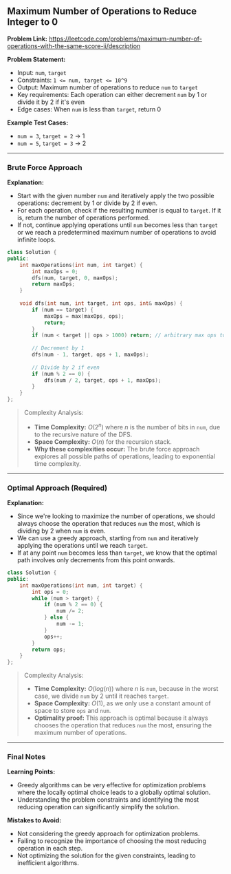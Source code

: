 ## Maximum Number of Operations to Reduce Integer to 0
**Problem Link:** https://leetcode.com/problems/maximum-number-of-operations-with-the-same-score-ii/description

**Problem Statement:**
- Input: `num`, `target`
- Constraints: `1 <= num, target <= 10^9`
- Output: Maximum number of operations to reduce `num` to `target`
- Key requirements: Each operation can either decrement `num` by 1 or divide it by 2 if it's even
- Edge cases: When `num` is less than `target`, return 0

**Example Test Cases:**
- `num = 3`, `target = 2` -> 1
- `num = 5`, `target = 3` -> 2

---

### Brute Force Approach
**Explanation:**
- Start with the given number `num` and iteratively apply the two possible operations: decrement by 1 or divide by 2 if even.
- For each operation, check if the resulting number is equal to `target`. If it is, return the number of operations performed.
- If not, continue applying operations until `num` becomes less than `target` or we reach a predetermined maximum number of operations to avoid infinite loops.

```cpp
class Solution {
public:
    int maxOperations(int num, int target) {
        int maxOps = 0;
        dfs(num, target, 0, maxOps);
        return maxOps;
    }
    
    void dfs(int num, int target, int ops, int& maxOps) {
        if (num == target) {
            maxOps = max(maxOps, ops);
            return;
        }
        if (num < target || ops > 1000) return; // arbitrary max ops to prevent infinite loop
        
        // Decrement by 1
        dfs(num - 1, target, ops + 1, maxOps);
        
        // Divide by 2 if even
        if (num % 2 == 0) {
            dfs(num / 2, target, ops + 1, maxOps);
        }
    }
};
```

> Complexity Analysis:
> - **Time Complexity:** $O(2^n)$ where $n$ is the number of bits in `num`, due to the recursive nature of the DFS.
> - **Space Complexity:** $O(n)$ for the recursion stack.
> - **Why these complexities occur:** The brute force approach explores all possible paths of operations, leading to exponential time complexity.

---

### Optimal Approach (Required)
**Explanation:**
- Since we're looking to maximize the number of operations, we should always choose the operation that reduces `num` the most, which is dividing by 2 when `num` is even.
- We can use a greedy approach, starting from `num` and iteratively applying the operations until we reach `target`.
- If at any point `num` becomes less than `target`, we know that the optimal path involves only decrements from this point onwards.

```cpp
class Solution {
public:
    int maxOperations(int num, int target) {
        int ops = 0;
        while (num > target) {
            if (num % 2 == 0) {
                num /= 2;
            } else {
                num -= 1;
            }
            ops++;
        }
        return ops;
    }
};
```

> Complexity Analysis:
> - **Time Complexity:** $O(log(n))$ where $n$ is `num`, because in the worst case, we divide `num` by 2 until it reaches `target`.
> - **Space Complexity:** $O(1)$, as we only use a constant amount of space to store `ops` and `num`.
> - **Optimality proof:** This approach is optimal because it always chooses the operation that reduces `num` the most, ensuring the maximum number of operations.

---

### Final Notes
**Learning Points:**
- Greedy algorithms can be very effective for optimization problems where the locally optimal choice leads to a globally optimal solution.
- Understanding the problem constraints and identifying the most reducing operation can significantly simplify the solution.

**Mistakes to Avoid:**
- Not considering the greedy approach for optimization problems.
- Failing to recognize the importance of choosing the most reducing operation in each step.
- Not optimizing the solution for the given constraints, leading to inefficient algorithms.
